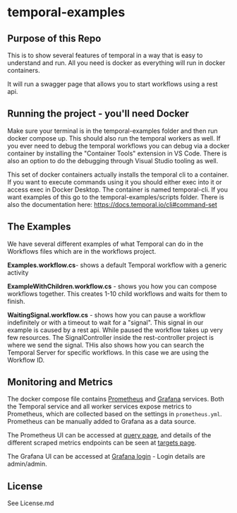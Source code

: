 # temporal-examples

## Purpose of this Repo

This is to show several features of temporal in a way that is easy to understand and run. All you need is docker as everything will run in docker containers.

It will run a swagger page that allows you to start workflows using a rest api.

## Running the project - you'll need Docker

Make sure your terminal is in the temporal-examples folder and then run docker compose up. This should also run the temporal workers as well. If you ever need to debug the temporal workflows you can debug via a docker container by installing the "Container Tools" extension in VS Code. There is also an option to do the debugging through Visual Studio tooling as well.

This set of docker containers actually installs the temporal cli to a container. If you want to execute commands using it you should either exec into it or access exec in Docker Desktop. The container is named temporal-cli. If you want examples of this go to the temporal-examples/scripts folder. There is also the documentation here: https://docs.temporal.io/cli#command-set

## The Examples

We have several different examples of what Temporal can do in the Workflows files which are in the workflows project.

**Examples.workflow.cs**- shows a default Temporal workflow with a generic activity

**ExampleWithChildren.workflow.cs** - shows you how you can compose workflows together. This creates 1-10 child workflows and waits for them to finish.

**WaitingSignal.workflow.cs** - shows how you can pause a workflow indefinitely or with a timeout to wait for a "signal". This signal in our example is caused by a rest api. While paused the workflow takes up very few resources. The SignalController inside the rest-controller project is where we send the signal. THis also shows how you can search the Temporal Server for specific workflows. In this case we are using the Workflow ID.

## Monitoring and Metrics

The docker compose file contains [Prometheus](https://prometheus.io/) and [Grafana](https://grafana.com/) services.
Both the Temporal service and all worker services expose metrics to Prometheus, which are collected based on the
settings in `prometheus.yml`. Prometheus can be manually added to Grafana as a data source.

The Prometheus UI can be accessed at [query page](http://localhost:9090/query), and details of the different scraped metrics
endpoints can be seen at [targets page](http://localhost:9090/targets).

The Grafana UI can be accessed at [Grafana login](http://localhost:3000/login) - Login details are admin/admin.

## License

See License.md
